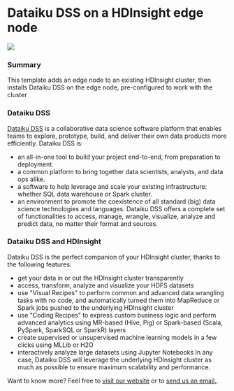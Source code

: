 # Dataiku DSS on a HDInsight edge node

<a href="https://portal.azure.com/#create/Microsoft.Template/uri/https%3A%2F%2Fraw.githubusercontent.com%2FThomasCabrol%2Fdataiku%2Fmaster%2Fpartners%2Fmicrosoft%2Fhdinsights%2Fdataiku-dss%2Fazuredeploy.json" target="_blank">
    <img src="http://azuredeploy.net/deploybutton.png"/>
</a>

### Summary
This template adds an edge node to an existing HDInsight cluster, then installs Dataiku DSS on the edge node, pre-configured to work with the cluster

### Dataiku DSS
<a href="http://www.dataiku.com/dss/">Dataiku DSS</a> is a collaborative data science software platform that enables teams to explore, prototype, build, and deliver their own data products more efficiently.
Dataiku DSS is:
* an all-in-one tool to build your project end-to-end, from preparation to deployment.
* a common platform to bring together data scientists, analysts, and data ops alike.
* a software to help leverage and scale your existing infrastructure: whether SQL data warehouse or Spark cluster.
* an environment to promote the coexistence of all standard (big) data science technologies and languages.
Dataiku DSS offers a complete set of functionalities to access, manage, wrangle, visualize, analyze and predict data, no matter their format and sources. 

### Dataiku DSS and HDInsight
Dataiku DSS is the perfect companion of your HDInsight cluster, thanks to the following features:
* get your data in or out the HDInsight cluster transparently
* access, transform, analyze and visualize your HDFS datasets
* use "Visual Recipes" to perform common and advanced data wrangling tasks with no code, and automatically turned them into MapReduce or Spark jobs pushed to the underlying HDInsight cluster
* use "Coding Recipes" to express custom business logic and perform advanced analytics using MR-based (Hive, Pig) or Spark-based (Scala, PySpark, SparkSQL or SparkR) layers
* create supervised or unsupervised machine learning models in a few clicks using MLLib or H2O
* interactively analyze large datasets using Jupyter Notebooks
In any case, Dataiku DSS will leverage the underlying HDInsight cluster as much as possible to ensure maximum scalability and performance. 

Want to know more? Feel free to <a href="http://www.dataiku.com/">visit our website</a> or to <a href="mailto:contact@dataiku.com">send us an email.</a>. 